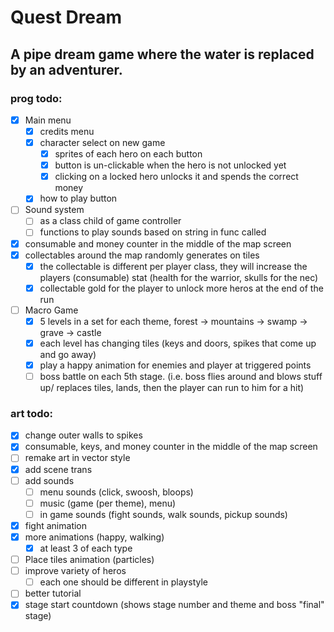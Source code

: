 # Quest Dream

## A pipe dream game where the water is replaced by an adventurer.



### prog todo:
- [x] Main menu
   - [x] credits menu
   - [x] character select on new game
      - [x] sprites of each hero on each button
      - [x] button is un-clickable when the hero is not unlocked yet
      - [x] clicking on a locked hero unlocks it and spends the correct money
   - [x] how to play button
- [ ] Sound system
   - [ ] as a class child of game controller
   - [ ] functions to play sounds based on string in func called
- [x] consumable and money counter in the middle of the map screen
- [x] collectables around the map randomly generates on tiles
   - [x] the collectable is different per player class, they will increase the players (consumable) stat (health for the warrior, skulls for the nec)
   - [x] collectable gold for the player to unlock more heros at the end of the run
- [ ] Macro Game
   - [x] 5 levels in a set for each theme, forest -> mountains -> swamp -> grave -> castle
   - [x] each level has changing tiles (keys and doors, spikes that come up and go away)
   - [x] play a happy animation for enemies and player at triggered points
   - [ ] boss battle on each 5th stage. (i.e. boss flies around and blows stuff up/ replaces tiles, lands, then the player can run to him for a hit)

### art todo:
- [x] change outer walls to spikes
- [x] consumable, keys, and money counter in the middle of the map screen
- [ ] remake art in vector style
- [x] add scene trans
- [ ] add sounds
   - [ ] menu sounds (click, swoosh, bloops)
   - [ ] music (game (per theme), menu)
   - [ ] in game sounds (fight sounds, walk sounds, pickup sounds)
- [x] fight animation
- [x] more animations (happy, walking)
   - [x] at least 3 of each type
- [ ] Place tiles animation (particles)
- [ ] improve variety of heros
   - [ ] each one should be different in playstyle
- [ ] better tutorial
- [x] stage start countdown (shows stage number and theme and boss "final" stage)
